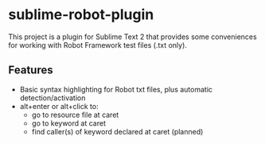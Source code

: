sublime-robot-plugin
====================
This project is a plugin for Sublime Text 2 that provides some conveniences for working with Robot Framework test files (.txt only).

Features
--------

* Basic syntax highlighting for Robot txt files, plus automatic detection/activation
* alt+enter or alt+click to:
    * go to resource file at caret
    * go to keyword at caret
    * find caller(s) of keyword declared at caret (planned)
